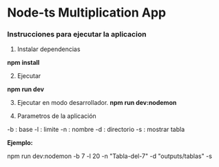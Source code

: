 # Node-ts Multiplication App

<h3>Instrucciones para ejecutar la aplicacion </h3>

1. Instalar dependencias

<strong> npm install </strong>

2. Ejecutar 

<strong> npm run dev </strong>

3. Ejecutar en modo desarrollador. 
<strong> npm run dev:nodemon</strong>


4. Parametros de la aplicación 

-b : base 
-l : limite 
-n : nombre
-d : directorio
-s : mostrar tabla 

<strong> Ejemplo: </strong>

npm run dev:nodemon -b 7 -l 20 -n "Tabla-del-7" -d "outputs/tablas" -s

